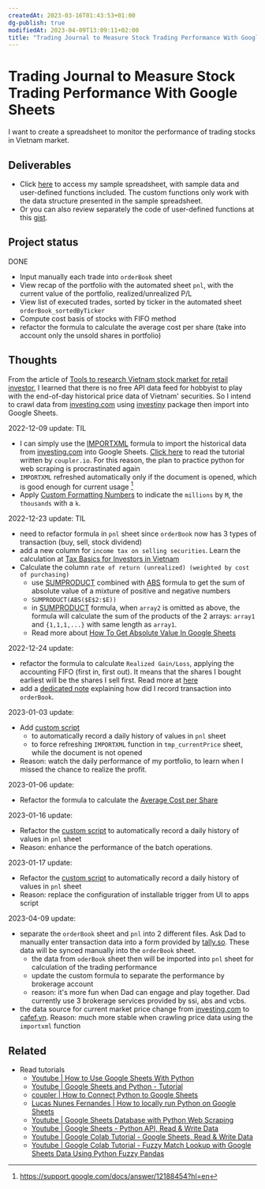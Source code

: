 ```yaml
---
createdAt: 2023-03-16T01:43:53+01:00
dg-publish: true
modifiedAt: 2023-04-09T13:09:11+02:00
title: "Trading Journal to Measure Stock Trading Performance With Google Sheets"
---
```

# Trading Journal to Measure Stock Trading Performance With Google Sheets

I want to create a spreadsheet to monitor the performance of trading stocks in Vietnam market.

## Deliverables

- Click [here](https://docs.google.com/spreadsheets/d/1CMeBjHsBpL8_txMd6hhwQkfvEhAknmi-rNLycZaXszc/edit?usp=sharing) to access my sample spreadsheet, with sample data and user-defined functions included. The custom functions only work with the data structure presented in the sample spreadsheet.
- Or you can also review separately the code of user-defined functions at this [gist](https://gist.github.com/h7b/4fc057be0fff4a5db9fd207c7d156560).

## Project status

DONE

- Input manually each trade into `orderBook` sheet
- View recap of the portfolio with the automated sheet `pnl`, with the current value of the portfolio, realized/unrealized P/L
- View list of executed trades, sorted by ticker in the automated sheet `orderBook_sortedByTicker`
- Compute cost basis of stocks with FIFO method
- refactor the formula to calculate the average cost per share (take into account only the unsold shares in portfolio)

## Thoughts

From the article of [Tools to research Vietnam stock market for retail investor](vn-stock-market-research.md#), I learned that there is no free API data feed for hobbyist to play with the end-of-day historical price data of Vietnam' securities. So I intend to crawl data from [investing.com](https://www.investing.com/) using [investiny](https://github.com/alvarobartt/investiny) package then import into Google Sheets.

2022-12-09 update: TIL

- I can simply use the [IMPORTXML](importxml.md#) formula to import the historical data from [investing.com](https://www.investing.com/) into Google Sheets. [Click here](https://blog.coupler.io/googlefinance-function-advanced-tutorial/) to read the tutorial written by `coupler.io`. For this reason, the plan to practice python for web scraping is procrastinated again
- `IMPORTXML` refreshed automatically only if the document is opened, which is good enough for current usage [^1]
- Apply [Custom Formatting Numbers](custom-formatting-numbers.md#) to indicate the `millions` by `M`, the `thousands` with a `k`.

[^1]: <https://support.google.com/docs/answer/12188454?hl=en>

2022-12-23 update: TIL

- need to refactor formula in `pnl` sheet since `orderBook` now has 3 types of transaction (buy, sell, stock dividend)
- add a new column for `income tax on selling securities`. Learn the calculation at [Tax Basics for Investors in Vietnam](tax-investors-vn.md#)
- Calculate the column `rate of return (unrealized) (weighted by cost of purchasing)`
  - use [SUMPRODUCT](sumproduct.md#) combined with [ABS](https://support.google.com/docs/answer/3093459?hl=en) formula to get the sum of absolute value of a mixture of positive and negative numbers
  - `SUMPRODUCT(ABS($E$2:$E))`
  - in [SUMPRODUCT](sumproduct.md#.md#) formula, when `array2` is omitted as above, the formula will calculate the sum of the products of the 2 arrays: `array1` and `{1,1,1,...}` with same length as `array1`.
  - Read more about [How To Get Absolute Value In Google Sheets](https://www.alphr.com/absolute-value-google-sheets/)

2022-12-24 update:

- refactor the formula to calculate `Realized Gain/Loss`, applying the accounting FIFO (first in, first out). It means that the shares I bought earliest will be the shares I sell first. Read more at [here](/unsorted/stock-trading-spreadsheet/fifo-cost-basis.md)
- add a [dedicated note](data-structure.md#) explaining how did I record transaction into `orderBook`.

2023-01-03 update:

- Add [custom script](/unsorted/stock-trading-spreadsheet/track-daily-history.md)
  - to automatically record a daily history of values in `pnl` sheet
  - to force refreshing `IMPORTXML` function in `tmp_currentPrice` sheet, while the document is not opened
- Reason: watch the daily performance of my portfolio, to learn when I missed the chance to realize the profit.

2023-01-06 update:

- Refactor the formula to calculate the [Average Cost per Share](average-cost-per-share.md#)

2023-01-16 update:

- Refactor the [custom script](/unsorted/stock-trading-spreadsheet/track-daily-history.md) to automatically record a daily history of values in `pnl` sheet
- Reason: enhance the performance of the batch operations.

2023-01-17 update:

- Refactor the [custom script](/unsorted/stock-trading-spreadsheet/track-daily-history.md) to automatically record a daily history of values in `pnl` sheet
- Reason: replace the configuration of installable trigger from UI to apps script

2023-04-09 update:
- separate the `orderBook` sheet and `pnl` into 2 different files. Ask Dad to manually enter transaction data into a form provided by [tally.so](https://tally.so/). These data will be synced manually into the `orderBook` sheet.
    - the data from `oderBook` sheet then will be imported into `pnl` sheet for calculation of the trading performance
    - update the custom formula to separate the performance by brokerage account
    - reason: it's more fun when Dad can engage and play together. Dad currently use 3 brokerage services provided by ssi, abs and vcbs.
- the data source for current market price change from [investing.com](https://www.investing.com/) to [cafef.vn](https://cafef.vn/). Reason: much more stable when crawling price data using the `importxml` function

## Related

- Read tutorials
  - [Youtube | How to Use Google Sheets With Python](https://www.youtube.com/watch?v=bu5wXjz2KvU)
  - [Youtube | Google Sheets and Python - Tutorial](https://www.youtube.com/watch?v=T1vqS1NL89E)
  - [coupler | How to Connect Python to Google Sheets](https://blog.coupler.io/python-to-google-sheets/)
  - [Lucas Nunes Fernandes | How to locally run Python on Google Sheets](https://betterprogramming.pub/how-to-enable-pythons-access-to-google-sheets-e4264cdb545b)
  - [Youtube | Google Sheets Database with Python Web Scraping](https://www.youtube.com/watch?v=ct0xvw_Z0tU)
  - [Youtube | Google Sheets - Python API, Read & Write Data](https://www.youtube.com/watch?v=4ssigWmExak)
  - [Youtube | Google Colab Tutorial - Google Sheets, Read & Write Data](https://www.youtube.com/watch?v=cN7W2EPM-dw)
  - [Youtube | Google Colab Tutorial - Fuzzy Match Lookup with Google Sheets Data Using Python Fuzzy Pandas](https://www.youtube.com/watch?v=M3JYGiM_Xm8)